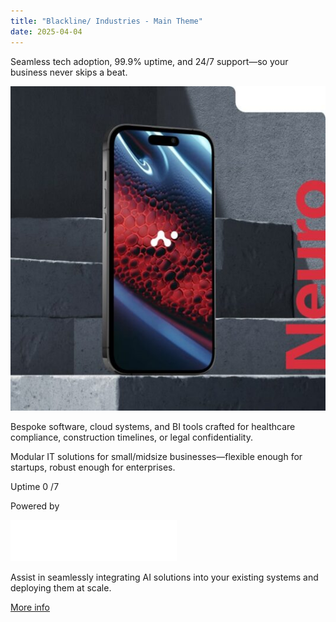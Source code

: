 ```yaml
---
title: "Blackline/ Industries - Main Theme"
date: 2025-04-04
---
```


Seamless tech adoption, 99.9% uptime, and 24/7 support—so your business never skips a beat.

![](images/Dashboar1d-min-535x551.jpg)

Bespoke software, cloud systems, and BI tools crafted for healthcare compliance, construction timelines, or legal confidentiality.  

Modular IT solutions for small/midsize businesses—flexible enough for startups, robust enough for enterprises.  

Uptime 0 /7

Powered by

![](images/OpenAI_Logo-1.png)

Assist in seamlessly integrating AI solutions into your existing systems and deploying them at scale.

[More info](#)
